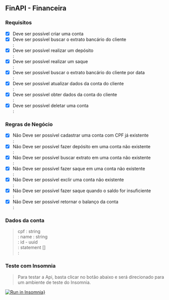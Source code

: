 ## FinAPI - Financeira
### Requisitos

-[x] Deve ser possível criar uma conta  <br/> 
-[x] Deve ser possível buscar o extrato bancário do cliente  <br/> :
-[x] Deve ser possível realizar um depósito  <br/> :
-[x] Deve ser possível realizar um saque  <br/> :
-[x] Deve ser possível buscar o extrato bancário do cliente por data  <br/> :
-[x] Deve ser possível atualizar dados da conta do cliente  <br/> :
-[x] Deve ser possível obter dados da conta do cliente   <br/> :
-[x] Deve ser possível deletar uma conta  <br/> :

### Regras de Negócio

-[x] Não Deve ser possível cadastrar uma conta com CPF já existente  <br/> :
-[x] Não Deve ser possível fazer depósito em uma conta não existente  <br/> :
-[x] Não Deve ser possível buscar extrato em uma conta não existente  <br/> :
-[x] Não Deve ser possível fazer saque em uma conta não existente  <br/> :
-[x] Não Deve ser possível exclir uma conta não existente  <br/> :
-[x] Não Deve ser possível fazer saque quando o saldo for insuficiente  <br/> :
-[x] Não Deve ser possível retornar o balanço da conta  <br/> :

### Dados da conta
> cpf : string  <br/> :
> name : string  <br/> :
> id - uuid  <br/> :
> statement []   <br/> :

### Teste com Insomnia
> Para testar a Api, basta clicar no botão abaixo e será direcionado para um ambiente de teste do Insomnia.

[![Run in Insomnia}](https://insomnia.rest/images/run.svg)](https://insomnia.rest/run/?label=Fin-Api&uri=https%3A%2F%2Fraw.githubusercontent.com%2FLeandro-Faustino%2FFin-API%2Fmaster%2FInsomnia.json)
